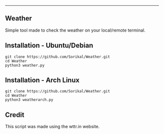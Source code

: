 ----

## Weather
Simple tool made to check the weather on your local/remote terminal.

## Installation - Ubuntu/Debian

	git clone https://github.com/Sorikal/Weather.git
	cd Weather
	python3 weather.py

## Installation - Arch Linux

	git clone https://github.com/Sorikal/Weather.git
	cd Weather
	python3 weatherarch.py

## Credit

This script was made using the wttr.in website.
